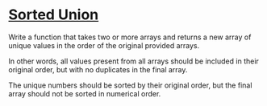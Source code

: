 # [Sorted Union](https://www.freecodecamp.org/learn/javascript-algorithms-and-data-structures/intermediate-algorithm-scripting/sorted-union)

Write a function that takes two or more arrays and returns a new array of unique values in the order of the original provided arrays.

In other words, all values present from all arrays should be included in their original order, but with no duplicates in the final array.

The unique numbers should be sorted by their original order, but the final array should not be sorted in numerical order.